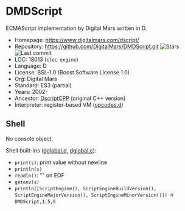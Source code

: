 # DMDScript

ECMAScript implementation by Digital Mars written in D.

* Homepage:    https://www.digitalmars.com/dscript/
* Repository:  https://github.com/DigitalMars/DMDScript.git <span class="shields"><img src="https://img.shields.io/github/stars/DigitalMars/DMDScript?label=&style=flat-square" alt="Stars" title="Stars"><img src="https://img.shields.io/github/last-commit/DigitalMars/DMDScript?label=&style=flat-square" alt="Last commit" title="Last commit"></span>
* LOC:         18013 (`cloc engine`)
* Language:    D
* License:     BSL-1.0 (Boost Software License 1.0)
* Org:         Digital Mars
* Standard:    ES3 (partial)
* Years:       2002-
* Ancestor:    [DscriptCPP](dscriptcpp.md) (original C++ version)
* Interpreter: register-based VM ([opcodes.d](https://github.com/DigitalMars/DMDScript/blob/master/engine/source/dmdscript/opcodes.d))

## Shell

No console object.

Shell built-ins ([dglobal.d](https://github.com/DigitalMars/DMDScript/blob/master/engine/source/dmdscript/dglobal.d#L757), [dglobal.c](https://github.com/DigitalMars/DscriptCPP/blob/main/src/dscript/dglobal.c#L1147)):
  * `print(s)`: print value without newline
  * `println(s)`
  * `readln()`: "" on EOF
  * `getenv(s)`
  * `println([ScriptEngine(), ScriptEngineBuildVersion(), ScriptEngineMajorVersion(), ScriptEngineMinorVersion()])` -> `DMDScript,1,5,5`
